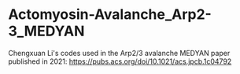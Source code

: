 # Actomyosin-Avalanche_Arp2-3_MEDYAN
Chengxuan Li's codes used in the Arp2/3 avalanche MEDYAN paper published in 2021: https://pubs.acs.org/doi/10.1021/acs.jpcb.1c04792

